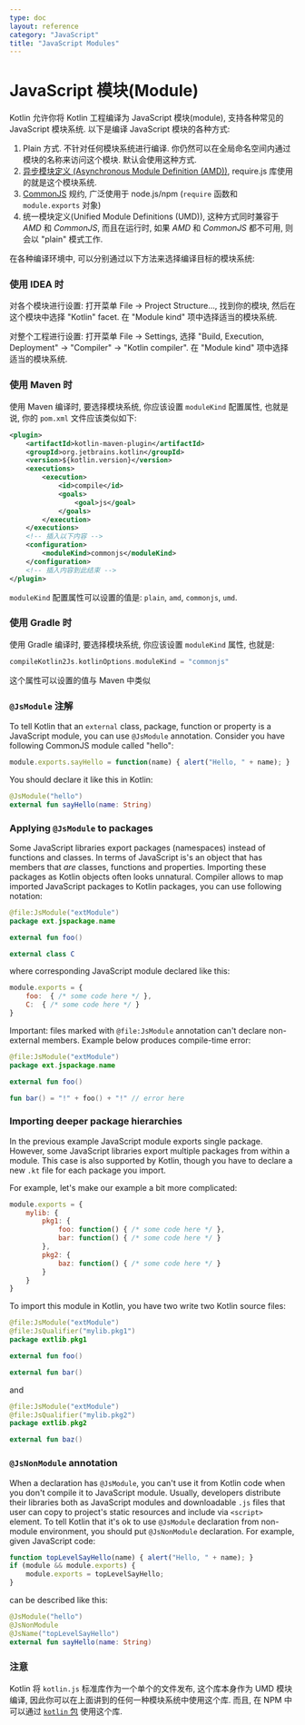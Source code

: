 ```yaml
---
type: doc
layout: reference
category: "JavaScript"
title: "JavaScript Modules"
---
```


# JavaScript 模块(Module)

Kotlin 允许你将 Kotlin 工程编译为 JavaScript 模块(module), 支持各种常见的 JavaScript 模块系统. 以下是编译 JavaScript 模块的各种方式:

1. Plain 方式. 不针对任何模块系统进行编译. 你仍然可以在全局命名空间内通过模块的名称来访问这个模块.
   默认会使用这种方式.
2. [异步模块定义 (Asynchronous Module Definition (AMD))](https://github.com/amdjs/amdjs-api/wiki/AMD), require.js 库使用的就是这个模块系统.
3. [CommonJS](http://wiki.commonjs.org/wiki/Modules/1.1) 规约, 广泛使用于 node.js/npm
   (`require` 函数和 `module.exports` 对象)
4. 统一模块定义(Unified Module Definitions (UMD)), 这种方式同时兼容于 *AMD* 和 *CommonJS*, 而且在运行时, 如果 *AMD* 和 *CommonJS* 都不可用, 则会以 "plain" 模式工作.

在各种编译环境中, 可以分别通过以下方法来选择编译目标的模块系统:

### 使用 IDEA 时

对各个模块进行设置:
打开菜单 File -> Project Structure..., 找到你的模块, 然后在这个模块中选择 "Kotlin" facet. 在 "Module kind" 项中选择适当的模块系统.

对整个工程进行设置:
打开菜单 File -> Settings, 选择 "Build, Execution, Deployment" -> "Compiler" -> "Kotlin compiler". 在 "Module kind" 项中选择适当的模块系统.


### 使用 Maven 时

使用 Maven 编译时, 要选择模块系统, 你应该设置 `moduleKind` 配置属性, 也就是说, 你的 `pom.xml` 文件应该类似如下:

```xml
<plugin>
    <artifactId>kotlin-maven-plugin</artifactId>
    <groupId>org.jetbrains.kotlin</groupId>
    <version>${kotlin.version}</version>
    <executions>
        <execution>
            <id>compile</id>
            <goals>
                <goal>js</goal>
            </goals>
        </execution>
    </executions>
    <!-- 插入以下内容 -->
    <configuration>
        <moduleKind>commonjs</moduleKind>
    </configuration>
    <!-- 插入内容到此结束 -->
</plugin>
```

`moduleKind` 配置属性可以设置的值是: `plain`, `amd`, `commonjs`, `umd`.


### 使用 Gradle 时

使用 Gradle 编译时, 要选择模块系统, 你应该设置 `moduleKind` 属性, 也就是:

```groovy
compileKotlin2Js.kotlinOptions.moduleKind = "commonjs"
```

这个属性可以设置的值与 Maven 中类似


### `@JsModule` 注解

To tell Kotlin that an `external` class, package, function or property is a JavaScript module, you can use `@JsModule`
annotation. Consider you have following CommonJS module called "hello":

```javascript
module.exports.sayHello = function(name) { alert("Hello, " + name); }
```

You should declare it like this in Kotlin:

```kotlin
@JsModule("hello")
external fun sayHello(name: String)
```


### Applying `@JsModule` to packages

Some JavaScript libraries export packages (namespaces) instead of functions and classes.
In terms of JavaScript is's an object that has members that *are* classes, functions and properties.
Importing these packages as Kotlin objects often looks unnatural.
Compiler allows to map imported JavaScript packages to Kotlin packages, you can use following notation:

```kotlin
@file:JsModule("extModule")
package ext.jspackage.name

external fun foo()

external class C
```

where corresponding JavaScript module declared like this:

```javascript
module.exports = {
    foo:  { /* some code here */ },
    C:  { /* some code here */ }
}
```

Important: files marked with `@file:JsModule` annotation can't declare non-external members.
Example below produces compile-time error:

```kotlin
@file:JsModule("extModule")
package ext.jspackage.name

external fun foo()

fun bar() = "!" + foo() + "!" // error here
```


### Importing deeper package hierarchies

In the previous example JavaScript module exports single package.
However, some JavaScript libraries export multiple packages from within a module.
This case is also supported by Kotlin, though you have to declare a new `.kt` file for each package you import.

For example, let's make our example a bit more complicated:

```javascript
module.exports = {
    mylib: {
        pkg1: {
            foo: function() { /* some code here */ },
            bar: function() { /* some code here */ }
        },
        pkg2: {
            baz: function() { /* some code here */ }
        }
    }
}
```

To import this module in Kotlin, you have two write two Kotlin source files:

```kotlin
@file:JsModule("extModule")
@file:JsQualifier("mylib.pkg1")
package extlib.pkg1

external fun foo()

external fun bar()
```

and

```kotlin
@file:JsModule("extModule")
@file:JsQualifier("mylib.pkg2")
package extlib.pkg2

external fun baz()
```

### `@JsNonModule` annotation

When a declaration has `@JsModule`, you can't use it from Kotlin code when you don't compile it to JavaScript module.
Usually, developers distribute their libraries both as JavaScript modules and downloadable `.js` files that user
can copy to project's static resources and include via `<script>` element. To tell Kotlin that it's ok
to use `@JsModule` declaration from non-module environment, you should put `@JsNonModule` declaration. For example,
given JavaScript code:

```javascript
function topLevelSayHello(name) { alert("Hello, " + name); }
if (module && module.exports) {
    module.exports = topLevelSayHello;
}
```

can be described like this:

```kotlin
@JsModule("hello")
@JsNonModule
@JsName("topLevelSayHello")
external fun sayHello(name: String)
```


### 注意

Kotlin 将 `kotlin.js` 标准库作为一个单个的文件发布, 这个库本身作为 UMD 模块编译, 因此你可以在上面讲到的任何一种模块系统中使用这个库.
而且, 在 NPM 中可以通过 [`kotlin` 包](https://www.npmjs.com/package/kotlin) 使用这个库.
